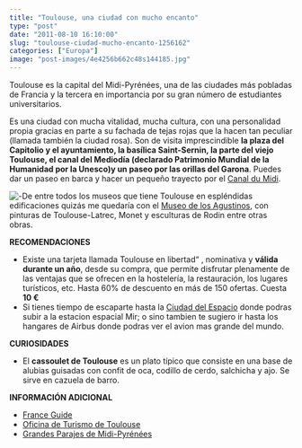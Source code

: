 ```yaml
---
title: "Toulouse, una ciudad con mucho encanto"
type: "post"
date: "2011-08-10 16:10:00"
slug: "toulouse-ciudad-mucho-encanto-1256162"
categories: ["Europa"]
image: "post-images/4e4256b662c48s144185.jpg"
---
```


[](/wp-content/uploads/2011/08/4e42587c92dces126723.jpg)

Toulouse es la capital del Midi-Pyrénées, una de las ciudades más pobladas de Francia y la tercera en importancia por su gran número de estudiantes universitarios.

Es una ciudad con mucha vitalidad, mucha cultura, con una personalidad propia gracias en parte a su fachada de tejas rojas que la hacen tan peculiar (llamada también la ciudad rosa). Son de visita imprescindible **la plaza del Capitolio y el ayuntamiento, la basílica Saint-Sernin, la parte del viejo Toulouse, el canal del Mediodía (declarado Patrimonio Mundial de la Humanidad por la Unesco)y un paseo por las orillas del Garona**. Puedes dar un paseo en barca y hacer un pequeño trayecto por el [Canal du Midi](http://www.missviajes.com/navegar-canal-du-midi-9503).

![ - ](post-images/4e4256b662c48s144185.jpg "cuadro de Le massage, scene de hammam . Museo de los Agustinos by dalbera")De entre todos los museos que tiene Toulouse en espléndidas edificaciones quizás me quedaría con el [Museo de los Agustinos](http://www.augustins.org/intro/accueil.htm), con pinturas de Toulouse-Latrec, Monet y esculturas de Rodin entre otras obras.

**RECOMENDACIONES**

- Existe una tarjeta llamada Toulouse en libertad“ , nominativa y **válida durante un año**, desde su compra, que permite disfrutar plenamente de las ventajas que se ofrecen en la hostelería, la restauración, los lugares turísticos, etc. Hasta 60% de descuento en más de 150 ofertas. Cuesta  **10 €**
- Si tienes tiempo de escaparte hasta la [Ciudad del Espacio](http://www.cite-espace.com/es#accueil) donde podras subir a la estacion espacial Mir; o sino tambien te sugiero ir hasta los hangares de Airbus donde podras ver el avion mas grande del mundo.

**CURIOSIDADES**

- El **cassoulet de Toulouse** es un plato típico que consiste en una base de alubias guisadas con confit de oca, codillo de cerdo, salchicha y ajo. Se sirve en cazuela de barro.

**INFORMACIÓN ADICIONAL**

- [France Guide](http://es.franceguide.com/ideas-de-vacaciones/turismo-en-ciudad/descubra-las-ciudades/toulouse/home.html?nodeID=241)
- [Oficina de Turismo de Toulouse](http://www.es.toulouse-tourisme.com/sitios-y-visitas)
- [Grandes Parajes de Midi-Pyrénées](http://www.grandesparajes-midipyrenees.es/)
